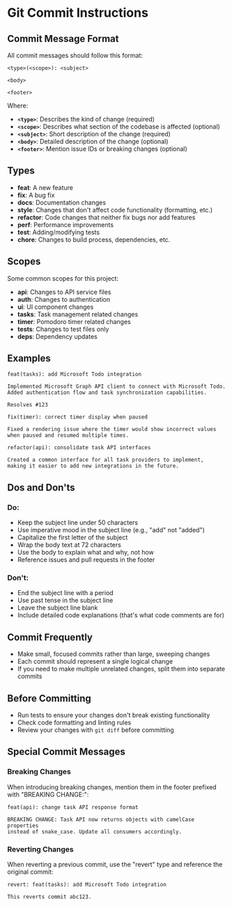 # Git Commit Instructions

## Commit Message Format

All commit messages should follow this format:

```
<type>(<scope>): <subject>

<body>

<footer>
```

Where:

- **`<type>`**: Describes the kind of change (required)
- **`<scope>`**: Describes what section of the codebase is affected (optional)
- **`<subject>`**: Short description of the change (required)
- **`<body>`**: Detailed description of the change (optional)
- **`<footer>`**: Mention issue IDs or breaking changes (optional)

## Types

- **feat**: A new feature
- **fix**: A bug fix
- **docs**: Documentation changes
- **style**: Changes that don't affect code functionality (formatting, etc.)
- **refactor**: Code changes that neither fix bugs nor add features
- **perf**: Performance improvements
- **test**: Adding/modifying tests
- **chore**: Changes to build process, dependencies, etc.

## Scopes

Some common scopes for this project:

- **api**: Changes to API service files
- **auth**: Changes to authentication
- **ui**: UI component changes
- **tasks**: Task management related changes
- **timer**: Pomodoro timer related changes
- **tests**: Changes to test files only
- **deps**: Dependency updates

## Examples

```
feat(tasks): add Microsoft Todo integration

Implemented Microsoft Graph API client to connect with Microsoft Todo.
Added authentication flow and task synchronization capabilities.

Resolves #123
```

```
fix(timer): correct timer display when paused

Fixed a rendering issue where the timer would show incorrect values
when paused and resumed multiple times.
```

```
refactor(api): consolidate task API interfaces

Created a common interface for all task providers to implement,
making it easier to add new integrations in the future.
```

## Dos and Don'ts

### Do:
- Keep the subject line under 50 characters
- Use imperative mood in the subject line (e.g., "add" not "added")
- Capitalize the first letter of the subject
- Wrap the body text at 72 characters
- Use the body to explain what and why, not how
- Reference issues and pull requests in the footer

### Don't:
- End the subject line with a period
- Use past tense in the subject line
- Leave the subject line blank
- Include detailed code explanations (that's what code comments are for)

## Commit Frequently

- Make small, focused commits rather than large, sweeping changes
- Each commit should represent a single logical change
- If you need to make multiple unrelated changes, split them into separate commits

## Before Committing

- Run tests to ensure your changes don't break existing functionality
- Check code formatting and linting rules
- Review your changes with `git diff` before committing

## Special Commit Messages

### Breaking Changes
When introducing breaking changes, mention them in the footer prefixed with "BREAKING CHANGE:":

```
feat(api): change task API response format

BREAKING CHANGE: Task API now returns objects with camelCase properties
instead of snake_case. Update all consumers accordingly.
```

### Reverting Changes
When reverting a previous commit, use the "revert" type and reference the original commit:

```
revert: feat(tasks): add Microsoft Todo integration

This reverts commit abc123.
```

